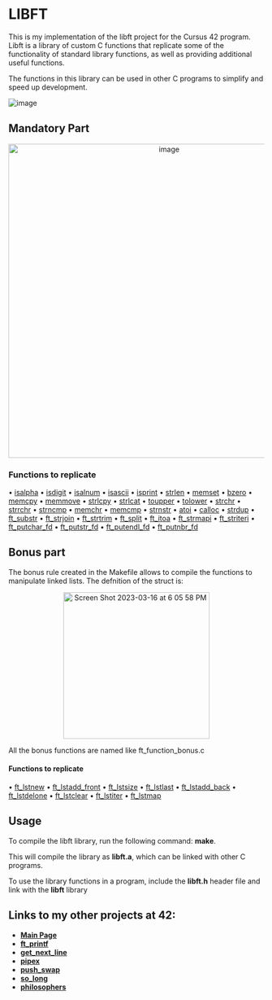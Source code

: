 # LIBFT

This is my implementation of the libft project for the Cursus 42 program. Libft is a library of custom C functions that replicate some of the functionality of standard library functions, as well as providing additional useful functions.

The functions in this library can be used in other C programs to simplify and speed up development.

![image](https://user-images.githubusercontent.com/113030191/225895352-884ab699-f5d9-45fb-924e-eb3c271760d9.png)

## Mandatory Part

<p align="center">
<img width="617" alt="image" src="https://user-images.githubusercontent.com/113030191/225895640-d3876e39-78a0-42ee-8857-874a29c9e53e.png">
</p>

### Functions to replicate
• [isalpha](./ft_isalpha.c)
• [isdigit](./ft_isdigit.c)
• [isalnum](./ft_isalnum.c)
• [isascii](./ft_isascii.c)
• [isprint](./ft_isprint.c)
• [strlen](./ft_strlen.c)
• [memset](./ft_memset.c)
• [bzero](./ft_bzero.c)
• [memcpy](./ft_memcpy.c)
• [memmove](./ft_memmove.c)
• [strlcpy](./ft_strlcpy.c)
• [strlcat](./ft_strlcat.c)
• [toupper](./ft_toupper.c)
• [tolower](./ft_tolower.c)
• [strchr](./ft_strchr.c)
• [strrchr](./ft_strrchr.c)
• [strncmp](./ft_strncmp.c)
• [memchr](./ft_memchr.c)
• [memcmp](./ft_memcmp.c)
• [strnstr](./ft_strnstr.c)
• [atoi](./ft_atoi.c)
• [calloc](./ft_calloc.c)
• [strdup](./ft_strdup.c)
• [ft_substr](./ft_substr.c)
• [ft_strjoin](./ft_strjoin.c)
• [ft_strtrim](./ft_strtrim.c)
• [ft_split](./ft_split.c)
• [ft_itoa](./ft_itoa.c)
• [ft_strmapi](./ft_strmapi.c)
• [ft_striteri](./ft_striteri.c)
• [ft_putchar_fd](./ft_putchar_fd.c)
• [ft_putstr_fd](./ft_putstr_fd.c)
• [ft_putendl_fd](./ft_putendl_fd.c)
• [ft_putnbr_fd](./ft_putnbr_fd.c)

## Bonus part

The bonus rule created in the Makefile allows to compile the functions to manipulate linked lists.
The defnition of the struct is:

<p align="center">
  <img width="288" alt="Screen Shot 2023-03-16 at 6 05 58 PM" src="https://user-images.githubusercontent.com/113030191/225902966-4adb0d5c-7bcd-4609-adde-ed30c621a2ca.png">
</p>

All the bonus functions are named like ft_function_bonus.c

#### Functions to replicate

• [ft_lstnew](./ft_lstnew_bonus.c)
• [ft_lstadd_front](./ft_lstadd_front_bonus.c)
• [ft_lstsize](./ft_lstsize_bonus.c)
• [ft_lstlast](./ft_lstlast_bonus.c)
• [ft_lstadd_back](./ft_lstadd_back_bonus.c)
• [ft_lstdelone](./ft_lstdelone_bonus.c)
• [ft_lstclear](./ft_lstclear_bonus.c)
• [ft_lstiter](./ft_lstiter_bonus.c)
• [ft_lstmap](./ft_lstmap_bonus.c)

## Usage

To compile the libft library, run the following command: **make**.

This will compile the library as **libft.a**, which can be linked with other C programs.

To use the library functions in a program, include the **libft.h** header file and link with the **libft** library

## Links to my other projects at 42:

- **[Main Page](../../../Clocon)**
- **[ft_printf](../../../ft_printf-42)**
- **[get_next_line](../../../get_next_line-42)**
- **[pipex](../../../pipex-42)**
- **[push_swap](../../../push_swap-42)**
- **[so_long](../../../so_long-42)**
- **[philosophers](../../../philosophers-42)**
